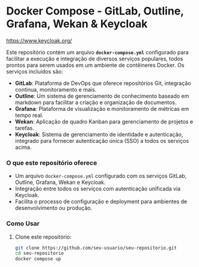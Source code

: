 # Docker Compose - GitLab, Outline, Grafana, Wekan & Keycloak

https://www.keycloak.org/

Este repositório contém um arquivo **`docker-compose.yml`** configurado para facilitar a execução e integração de diversos serviços populares, todos prontos para serem usados em um ambiente de contêineres Docker. Os serviços incluídos são:

- **GitLab**: Plataforma de DevOps que oferece repositórios Git, integração contínua, monitoramento e mais.
- **Outline**: Um sistema de gerenciamento de conhecimento baseado em markdown para facilitar a criação e organização de documentos.
- **Grafana**: Plataforma de visualização e monitoramento de métricas em tempo real.
- **Wekan**: Aplicação de quadro Kanban para gerenciamento de projetos e tarefas.
- **Keycloak**: Sistema de gerenciamento de identidade e autenticação, integrado para fornecer autenticação única (SSO) a todos os serviços acima.

### O que este repositório oferece

- Um arquivo `docker-compose.yml` configurado com os serviços GitLab, Outline, Grafana, Wekan e Keycloak.
- Integração entre todos os serviços com autenticação unificada via Keycloak.
- Facilita o processo de configuração e deployment para ambientes de desenvolvimento ou produção.

### Como Usar

1. Clone este repositório:

   ```bash
   git clone https://github.com/seu-usuario/seu-repositorio.git
   cd seu-repositorio
   docker compose up
